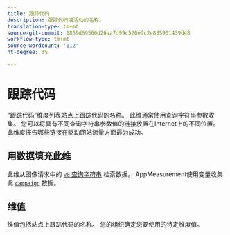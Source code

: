 ```yaml
---
title: 跟踪代码
description: 跟踪代码或活动的名称。
translation-type: tm+mt
source-git-commit: 1869d69566d26aa7d99c520efc2e835901439d48
workflow-type: tm+mt
source-wordcount: '112'
ht-degree: 3%

---
```



# 跟踪代码

“跟踪代码”维度列表站点上跟踪代码的名称。 此维通常使用查询字符串参数收集。 您可以将具有不同查询字符串参数值的链接放置在Internet上的不同位置。 此维度报告哪些链接在驱动网站流量方面最为成功。

## 用数据填充此维

此维从图像请求中的 [`v0` 查询字符串](/help/implement/validate/query-parameters.md) 检索数据。 AppMeasurement使用变量收集此 [`campaign`](/help/implement/vars/page-vars/campaign.md) 数据。

## 维值

维值包括站点上跟踪代码的名称。 您的组织确定您要使用的特定维度值。
